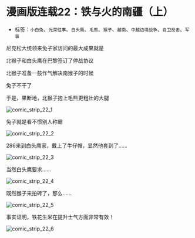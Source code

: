 # 漫画版连载22：铁与火的南疆（上）

* 标签：`小白兔`、`光荣往事`、`白头鹰`、`毛熊`、`猴子`、`越南`、`中越边境战争`、`自卫反击`、`军事`

尼克松大统领来兔子家访问的最大成果就是

北猴子和白头鹰在巴黎签订了停战协议

北猴子准备一鼓作气解决南猴子的时候

兔子不干了

于是，果断地，北猴子抱上毛熊更粗壮的大腿

![comic_strip_22_1](../../assets/img/comic_strip_22_1.jpg)

兔子就是看不惯别人称霸

![comic_strip_22_2](../../assets/img/comic_strip_22_2.jpg)

286来到白头鹰家，戴上了牛仔帽，显然他套到了……

![comic_strip_22_3](../../assets/img/comic_strip_22_3.jpg)

当然白头鹰要求……

![comic_strip_22_4](../../assets/img/comic_strip_22_4.jpg)

既然猴子来拍砖了，那么……

![comic_strip_22_5](../../assets/img/comic_strip_22_5.jpg)

事实证明，铁花生米在提升士气方面非常有效！

![comic_strip_22_6](../../assets/img/comic_strip_22_6.jpg)
